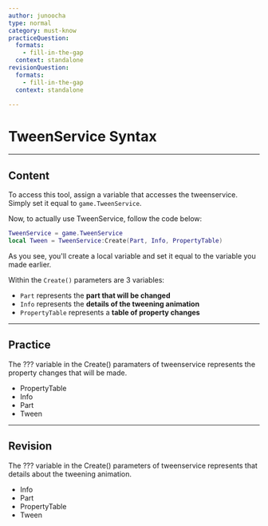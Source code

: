 ```yaml
---
author: junoocha
type: normal
category: must-know
practiceQuestion:
  formats:
    - fill-in-the-gap
  context: standalone
revisionQuestion:
  formats:
    - fill-in-the-gap
  context: standalone

---
```


# TweenService Syntax
---

## Content
To access this tool, assign a variable that accesses the tweenservice. Simply set it equal to `game.TweenService`. 

Now, to actually use TweenService, follow the code below:

```lua
TweenService = game.TweenService
local Tween = TweenService:Create(Part, Info, PropertyTable)
```
As you see, you'll create a local variable and set it equal to the variable you made earlier. 

Within the `Create()` parameters are 3 variables: 
- `Part` represents the **part that will be changed**
- `Info` represents the **details of the tweening animation**
- `PropertyTable` represents a **table of property changes**
---

## Practice

The ??? variable in the Create() paramaters of tweenservice represents the property changes that will be made.

- PropertyTable
- Info
- Part
- Tween

---

## Revision

The ??? variable in the Create() parameters of tweenservice represents that details about the tweening animation.

- Info
- Part
- PropertyTable
- Tween
